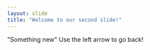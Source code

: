 ```yaml
---
layout: slide
title: "Welcome to our second slide!"
---
```

"Something new"
Use the left arrow to go back!

